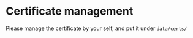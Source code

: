 
# Certificate management

Please manage the certificate by your self, and put it under `data/certs/`
